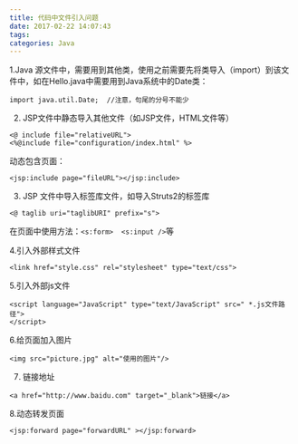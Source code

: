 ```yaml
---
title: 代码中文件引入问题
date: 2017-02-22 14:07:43
tags:
categories: Java
---
```

1.Java 源文件中，需要用到其他类，使用之前需要先将类导入（import）到该文件中，如在Hello.java中需要用到Java系统中的Date类：
```
import java.util.Date;  //注意，句尾的分号不能少
```
 <!--more-->
2. JSP文件中静态导入其他文件（如JSP文件，HTML文件等）
```
<@ include file="relativeURL">
<%@include file="configuration/index.html" %>
```
 
动态包含页面：
```
<jsp:include page="fileURL"></jsp:include>
```

3. JSP 文件中导入标签库文件，如导入Struts2的标签库
```
<@ taglib uri="taglibURI" prefix="s">
```
在页面中使用方法：```<s:form>  <s:input />```等
 
4.引入外部样式文件
```
<link href="style.css" rel="stylesheet" type="text/css">
```
 
5.引入外部js文件
```
<script language="JavaScript" type="text/JavaScript" src=" *.js文件路径">
</script>
```
 
6.给页面加入图片
```
<img src="picture.jpg" alt="使用的图片"/>
 ```
7. 链接地址
```
<a href="http://www.baidu.com" target="_blank">链接</a>
 ```
8.动态转发页面
```
<jsp:forward page="forwardURL" ></jsp:forward>
```
